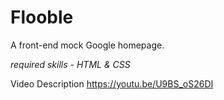 # Flooble

A front-end mock Google homepage.

*required skills - HTML & CSS*

Video Description
https://youtu.be/U9BS_oS26DI
